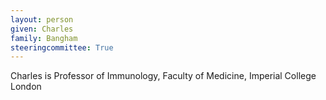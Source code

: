 ```yaml
---
layout: person
given: Charles
family: Bangham
steeringcommittee: True
---
```


Charles is Professor of Immunology, Faculty of Medicine, Imperial College London
